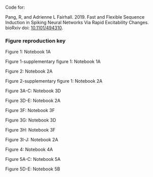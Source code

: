 Code for:

Pang, R, and Adrienne L Fairhall. 2019. Fast and Flexible Sequence Induction in Spiking Neural Networks Via Rapid Excitability Changes. bioRxiv doi: [10.1101/494310](https://doi.org/10.1101/494310).

### Figure reproduction key

Figure 1: Notebook 1A

Figure 1-supplementary figure 1: Notebook 1A

Figure 2: Notebook 2A

Figure 2-supplementary figure 1: Notebook 2A

Figure 3A-C: Notebook 3D

Figure 3D-E: Notebook 2A

Figure 3F: Notebook 3F

Figure 3G: Notebook 3D

Figure 3H: Notebook 3F

Figure 3I-J: Notebook 2A

Figure 4: Notebook 4A

Figure 5A-C: Notebook 5A

Figure 5D-E: Notebook 5B
